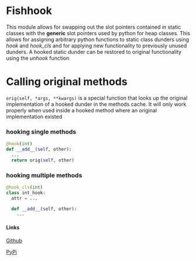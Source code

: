 # Fishhook

This module allows for swapping out the slot pointers contained in static
classes with the **generic** slot pointers used by python for heap classes.
This allows for assigning arbitrary python functions to static class dunders
using *hook* and *hook_cls* and for applying new functionality to previously
unused dunders. A hooked static dunder can be restored to original
functionality using the *unhook* function

# Calling original methods
`orig(self, *args, **kwargs)` is a special function that looks up the original implementation of a hooked dunder in the methods cache. It will only work properly when used inside a hooked method where an original implementation existed

### hooking single methods
```py
@hook(int)
def __add__(self, other):
  ...
  return orig(self, other)
```

### hooking multiple methods
```py
@hook_cls(int)
class int_hook:
  attr = ...

  def __add__(self, other):
    ...
```

#### Links

[Github](https://github.com/chilaxan/fishhook)

[PyPi](https://pypi.org/project/fishhook/)
